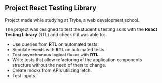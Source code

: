 ## Project React Testing Library

Project made while studying at Trybe, a web development school.

The project was designed to test the student's testing skills with the __React Testing Library__ (RTL) and check if it was able to:

 - Use queries from __RTL__ on automated tests.
 - Simulate events with __RTL__ on automated tests.
 - Test asynchronous logical fluxes with __RTL__.
 - Write tests that allow refactoring of the application components structure without the need of them to change.
 - Create mocks from APIs utilizing fetch.
 - Test inputs.